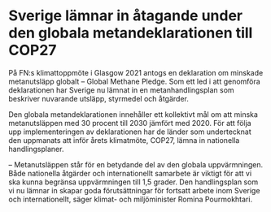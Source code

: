 # Sverige lämnar in åtagande under den globala metandeklarationen till COP27

På FN:s klimattoppmöte i Glasgow 2021 antogs en deklaration om minskade metanutsläpp globalt – Global Methane Pledge. Som ett led i att genomföra deklarationen har Sverige nu lämnat in en metanhandlingsplan som beskriver nuvarande utsläpp, styrmedel och åtgärder.

Den globala metandeklarationen innehåller ett kollektivt mål om att minska metanutsläppen med 30 procent till 2030 jämfört med 2020. För att följa upp implementeringen av deklarationen har de länder som undertecknat den uppmanats att inför årets klimatmöte, COP27, lämna in nationella handlingsplaner.

– Metanutsläppen står för en betydande del av den globala uppvärmningen. Både nationella åtgärder och internationellt samarbete är viktigt för att vi ska kunna begränsa uppvärmningen till 1,5 grader. Den handlingsplan som vi nu lämnar in skapar goda förutsättningar för fortsatt arbete inom Sverige och internationellt, säger klimat- och miljöminister Romina Pourmokhtari.
